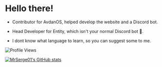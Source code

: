 # Hello there!
- Contributor for AvdanOS, helped develop the website and a Discord bot.

- Head Developer for Entity, which isn't your normal Discord bot 👀.

- I dont know what language to learn, so you can suggest some to me.

<img src="https://komarev.com/ghpvc/?username=MrSerge01" alt="Profile Views" />

[![MrSerge01's GitHub stats](https://github-readme-stats.vercel.app/api?username=MrSerge01&show_icons=true&theme=tokyonight&count_private=true)](https://github.com/MrSerge01)
